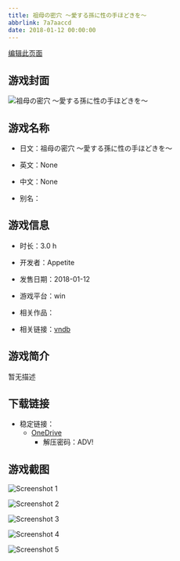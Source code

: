 ```yaml
---
title: 祖母の密穴 ～愛する孫に性の手ほどきを～
abbrlink: 7a7aaccd
date: 2018-01-12 00:00:00
---
```

[编辑此页面](https://github.com/ACG-3/ADV3-source/blob/main/source/_posts/games/%E7%A5%96%E6%AF%8D%E3%81%AE%E5%AF%86%E7%A9%B4%20%EF%BD%9E%E6%84%9B%E3%81%99%E3%82%8B%E5%AD%AB%E3%81%AB%E6%80%A7%E3%81%AE%E6%89%8B%E3%81%BB%E3%81%A9%E3%81%8D%E3%82%92%EF%BD%9E.md)

## 游戏封面

![祖母の密穴 ～愛する孫に性の手ほどきを～](https://pan.timero.xyz/onedrive/img_lib_001/%E7%A5%96%E6%AF%8D%E3%81%AE%E5%AF%86%E7%A9%B4%20%EF%BD%9E%E6%84%9B%E3%81%99%E3%82%8B%E5%AD%AB%E3%81%AB%E6%80%A7%E3%81%AE%E6%89%8B%E3%81%BB%E3%81%A9%E3%81%8D%E3%82%92%EF%BD%9E_cover.avif)


## 游戏名称

- 日文：祖母の密穴 ～愛する孫に性の手ほどきを～
- 英文：None
- 中文：None

- 别名：


## 游戏信息

- 时长：3.0 h
- 开发者：Appetite
- 发售日期：2018-01-12
- 游戏平台：win
- 相关作品：

- 相关链接：[vndb](https://vndb.org/v22291)


## 游戏简介

暂无描述


## 下载链接

- 稳定链接：
    - [OneDrive](https://pan.timero.xyz/onedrive/adv_lib_001/%E7%A5%96%E6%AF%8D%E3%81%AE%E5%AF%86%E7%A9%B4%20%EF%BD%9E%E6%84%9B%E3%81%99%E3%82%8B%E5%AD%AB%E3%81%AB%E6%80%A7%E3%81%AE%E6%89%8B%E3%81%BB%E3%81%A9%E3%81%8D%E3%82%92%EF%BD%9E)
        - 解压密码：ADV!



## 游戏截图


![Screenshot 1](https://pan.timero.xyz/onedrive/img_lib_001/%E7%A5%96%E6%AF%8D%E3%81%AE%E5%AF%86%E7%A9%B4%20%EF%BD%9E%E6%84%9B%E3%81%99%E3%82%8B%E5%AD%AB%E3%81%AB%E6%80%A7%E3%81%AE%E6%89%8B%E3%81%BB%E3%81%A9%E3%81%8D%E3%82%92%EF%BD%9E_Screenshot_1.avif)

![Screenshot 2](https://pan.timero.xyz/onedrive/img_lib_001/%E7%A5%96%E6%AF%8D%E3%81%AE%E5%AF%86%E7%A9%B4%20%EF%BD%9E%E6%84%9B%E3%81%99%E3%82%8B%E5%AD%AB%E3%81%AB%E6%80%A7%E3%81%AE%E6%89%8B%E3%81%BB%E3%81%A9%E3%81%8D%E3%82%92%EF%BD%9E_Screenshot_2.avif)

![Screenshot 3](https://pan.timero.xyz/onedrive/img_lib_001/%E7%A5%96%E6%AF%8D%E3%81%AE%E5%AF%86%E7%A9%B4%20%EF%BD%9E%E6%84%9B%E3%81%99%E3%82%8B%E5%AD%AB%E3%81%AB%E6%80%A7%E3%81%AE%E6%89%8B%E3%81%BB%E3%81%A9%E3%81%8D%E3%82%92%EF%BD%9E_Screenshot_3.avif)

![Screenshot 4](https://pan.timero.xyz/onedrive/img_lib_001/%E7%A5%96%E6%AF%8D%E3%81%AE%E5%AF%86%E7%A9%B4%20%EF%BD%9E%E6%84%9B%E3%81%99%E3%82%8B%E5%AD%AB%E3%81%AB%E6%80%A7%E3%81%AE%E6%89%8B%E3%81%BB%E3%81%A9%E3%81%8D%E3%82%92%EF%BD%9E_Screenshot_4.avif)

![Screenshot 5](https://pan.timero.xyz/onedrive/img_lib_001/%E7%A5%96%E6%AF%8D%E3%81%AE%E5%AF%86%E7%A9%B4%20%EF%BD%9E%E6%84%9B%E3%81%99%E3%82%8B%E5%AD%AB%E3%81%AB%E6%80%A7%E3%81%AE%E6%89%8B%E3%81%BB%E3%81%A9%E3%81%8D%E3%82%92%EF%BD%9E_Screenshot_5.avif)

